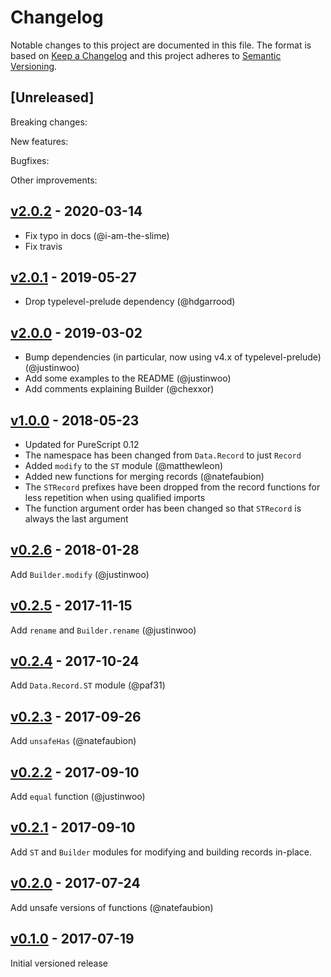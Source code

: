 # Changelog

Notable changes to this project are documented in this file. The format is based on [Keep a Changelog](https://keepachangelog.com/en/1.0.0/) and this project adheres to [Semantic Versioning](https://semver.org/spec/v2.0.0.html).

## [Unreleased]

Breaking changes:

New features:

Bugfixes:

Other improvements:

## [v2.0.2](https://github.com/purescript/purescript-record/releases/tag/v2.0.2) - 2020-03-14

* Fix typo in docs (@i-am-the-slime)
* Fix travis

## [v2.0.1](https://github.com/purescript/purescript-record/releases/tag/v2.0.1) - 2019-05-27

* Drop typelevel-prelude dependency (@hdgarrood)

## [v2.0.0](https://github.com/purescript/purescript-record/releases/tag/v2.0.0) - 2019-03-02

* Bump dependencies (in particular, now using v4.x of typelevel-prelude) (@justinwoo)
* Add some examples to the README (@justinwoo)
* Add comments explaining Builder (@chexxor)

## [v1.0.0](https://github.com/purescript/purescript-record/releases/tag/v1.0.0) - 2018-05-23

- Updated for PureScript 0.12
- The namespace has been changed from `Data.Record` to just `Record`
- Added `modify` to the `ST` module (@matthewleon)
- Added new functions for merging records (@natefaubion)
- The `STRecord` prefixes have been dropped from the record functions for less repetition when using qualified imports
- The function argument order has been changed so that `STRecord` is always the last argument

## [v0.2.6](https://github.com/purescript/purescript-record/releases/tag/v0.2.6) - 2018-01-28

Add `Builder.modify` (@justinwoo)

## [v0.2.5](https://github.com/purescript/purescript-record/releases/tag/v0.2.5) - 2017-11-15

Add `rename` and `Builder.rename` (@justinwoo)

## [v0.2.4](https://github.com/purescript/purescript-record/releases/tag/v0.2.4) - 2017-10-24

Add `Data.Record.ST` module (@paf31)

## [v0.2.3](https://github.com/purescript/purescript-record/releases/tag/v0.2.3) - 2017-09-26

Add `unsafeHas` (@natefaubion)

## [v0.2.2](https://github.com/purescript/purescript-record/releases/tag/v0.2.2) - 2017-09-10

Add `equal` function (@justinwoo)

## [v0.2.1](https://github.com/purescript/purescript-record/releases/tag/v0.2.1) - 2017-09-10

Add `ST` and `Builder` modules for modifying and building records in-place.

## [v0.2.0](https://github.com/purescript/purescript-record/releases/tag/v0.2.0) - 2017-07-24

Add unsafe versions of functions (@natefaubion)

## [v0.1.0](https://github.com/purescript/purescript-record/releases/tag/v0.1.0) - 2017-07-19

Initial versioned release

